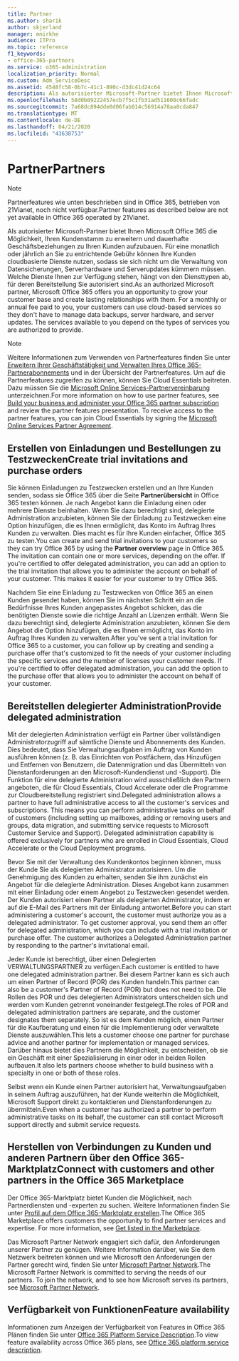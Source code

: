 ```yaml
---
title: Partner
ms.author: sharik
author: skjerland
manager: mnirkhe
audience: ITPro
ms.topic: reference
f1_keywords:
- office-365-partners
ms.service: o365-administration
localization_priority: Normal
ms.custom: Adm_ServiceDesc
ms.assetid: 4548fc58-0b7c-41c1-890c-d3dc41d24c64
description: Als autorisierter Microsoft-Partner bietet Ihnen Microsoft Office 365 die Möglichkeit, Ihren Kundenstamm zu erweitern und dauerhafte Geschäftsbeziehungen zu Ihren Kunden aufzubauen. Für eine monatlich oder jährlich an Sie zu entrichtende Gebühr können Ihre Kunden cloudbasierte Dienste nutzen, sodass sie sich nicht um die Verwaltung von Datensicherungen, Serverhardware und Serverupdates kümmern müssen. Welche Dienste Ihnen zur Verfügung stehen, hängt von den Diensttypen ab, für deren Bereitstellung Sie autorisiert sind.
ms.openlocfilehash: 58d0b09222457ecb7f5c1fb31ad511608c66fadc
ms.sourcegitcommit: 7a68dc894dde0d06fab014c56914a78aa8cda847
ms.translationtype: MT
ms.contentlocale: de-DE
ms.lasthandoff: 04/21/2020
ms.locfileid: "43638753"
---
```

# <a name="partners"></a><span data-ttu-id="18281-105">Partner</span><span class="sxs-lookup"><span data-stu-id="18281-105">Partners</span></span>

> [!NOTE]
> <span data-ttu-id="18281-106">Partnerfeatures wie unten beschrieben sind in Office 365, betrieben von 21Vianet, noch nicht verfügbar.</span><span class="sxs-lookup"><span data-stu-id="18281-106">Partner features as described below are not yet available in Office 365 operated by 21Vianet.</span></span> 
  
<span data-ttu-id="18281-p102">Als autorisierter Microsoft-Partner bietet Ihnen Microsoft Office 365 die Möglichkeit, Ihren Kundenstamm zu erweitern und dauerhafte Geschäftsbeziehungen zu Ihren Kunden aufzubauen. Für eine monatlich oder jährlich an Sie zu entrichtende Gebühr können Ihre Kunden cloudbasierte Dienste nutzen, sodass sie sich nicht um die Verwaltung von Datensicherungen, Serverhardware und Serverupdates kümmern müssen. Welche Dienste Ihnen zur Verfügung stehen, hängt von den Diensttypen ab, für deren Bereitstellung Sie autorisiert sind.</span><span class="sxs-lookup"><span data-stu-id="18281-p102">As an authorized Microsoft partner, Microsoft Office 365 offers you an opportunity to grow your customer base and create lasting relationships with them. For a monthly or annual fee paid to you, your customers can use cloud-based services so they don't have to manage data backups, server hardware, and server updates. The services available to you depend on the types of services you are authorized to provide.</span></span>
  
> [!NOTE]
> <span data-ttu-id="18281-p103">Weitere Informationen zum Verwenden von Partnerfeatures finden Sie unter [Erweitern Ihrer Geschäftstätigkeit und Verwalten Ihres Office 365-Partnerabonnements](https://go.microsoft.com/fwlink/?LinkID=271614&amp;clcid=0x409) und in der Übersicht der Partnerfeatures. Um auf die Partnerfeatures zugreifen zu können, können Sie Cloud Essentials beitreten. Dazu müssen Sie die [Microsoft Online Services-Partnervereinbarung](https://go.microsoft.com/fwlink/p/?LinkId=285473) unterzeichnen.</span><span class="sxs-lookup"><span data-stu-id="18281-p103">For more information on how to use partner features, see [Build your business and administer your Office 365 partner subscription](https://go.microsoft.com/fwlink/?LinkID=271614&amp;clcid=0x409) and review the partner features presentation. To receive access to the partner features, you can join Cloud Essentials by signing the [Microsoft Online Services Partner Agreement](https://go.microsoft.com/fwlink/p/?LinkId=285473).</span></span> 
  
## <a name="create-trial-invitations-and-purchase-orders"></a><span data-ttu-id="18281-112">Erstellen von Einladungen und Bestellungen zu Testzwecken</span><span class="sxs-lookup"><span data-stu-id="18281-112">Create trial invitations and purchase orders</span></span>

<span data-ttu-id="18281-p104">Sie können Einladungen zu Testzwecken erstellen und an Ihre Kunden senden, sodass sie Office 365 über die Seite **Partnerübersicht** in Office 365 testen können. Je nach Angebot kann die Einladung einen oder mehrere Dienste beinhalten. Wenn Sie dazu berechtigt sind, delegierte Administration anzubieten, können Sie der Einladung zu Testzwecken eine Option hinzufügen, die es Ihnen ermöglicht, das Konto im Auftrag Ihres Kunden zu verwalten. Dies macht es für Ihre Kunden einfacher, Office 365 zu testen.</span><span class="sxs-lookup"><span data-stu-id="18281-p104">You can create and send trial invitations to your customers so they can try Office 365 by using the **Partner overview** page in Office 365. The invitation can contain one or more services, depending on the offer. If you're certified to offer delegated administration, you can add an option to the trial invitation that allows you to administer the account on behalf of your customer. This makes it easier for your customer to try Office 365.</span></span> 
  
<span data-ttu-id="18281-p105">Nachdem Sie eine Einladung zu Testzwecken von Office 365 an einen Kunden gesendet haben, können Sie im nächsten Schritt ein an die Bedürfnisse Ihres Kunden angepasstes Angebot schicken, das die benötigten Dienste sowie die richtige Anzahl an Lizenzen enthält. Wenn Sie dazu berechtigt sind, delegierte Administration anzubieten, können Sie dem Angebot die Option hinzufügen, die es Ihnen ermöglicht, das Konto im Auftrag Ihres Kunden zu verwalten.</span><span class="sxs-lookup"><span data-stu-id="18281-p105">After you've sent a trial invitation for Office 365 to a customer, you can follow up by creating and sending a purchase offer that's customized to fit the needs of your customer including the specific services and the number of licenses your customer needs. If you're certified to offer delegated administration, you can add the option to the purchase offer that allows you to administer the account on behalf of your customer.</span></span>
  
## <a name="provide-delegated-administration"></a><span data-ttu-id="18281-119">Bereitstellen delegierter Administration</span><span class="sxs-lookup"><span data-stu-id="18281-119">Provide delegated administration</span></span>

<span data-ttu-id="18281-p106">Mit der delegierten Administration verfügt ein Partner über vollständigen Administratorzugriff auf sämtliche Dienste und Abonnements des Kunden. Dies bedeutet, dass Sie Verwaltungsaufgaben im Auftrag von Kunden ausführen können (z. B. das Einrichten von Postfächern, das Hinzufügen und Entfernen von Benutzern, die Datenmigration und das Übermitteln von Dienstanforderungen an den Microsoft-Kundendienst und -Support). Die Funktion für eine delegierte Administration wird ausschließlich den Partnern angeboten, die für Cloud Essentials, Cloud Accelerate oder die Programme zur Cloudbereitstellung registriert sind.</span><span class="sxs-lookup"><span data-stu-id="18281-p106">Delegated administration allows a partner to have full administrative access to all the customer's services and subscriptions. This means you can perform administrative tasks on behalf of customers (including setting up mailboxes, adding or removing users and groups, data migration, and submitting service requests to Microsoft Customer Service and Support). Delegated administration capability is offered exclusively for partners who are enrolled in Cloud Essentials, Cloud Accelerate or the Cloud Deployment programs.</span></span>
  
<span data-ttu-id="18281-p107">Bevor Sie mit der Verwaltung des Kundenkontos beginnen können, muss der Kunde Sie als delegierten Administrator autorisieren. Um die Genehmigung des Kunden zu erhalten, senden Sie ihm zunächst ein Angebot für die delegierte Administration. Dieses Angebot kann zusammen mit einer Einladung oder einem Angebot zu Testzwecken gesendet werden. Der Kunden autorisiert einen Partner als delegierten Administrator, indem er auf die E-Mail des Partners mit der Einladung antwortet.</span><span class="sxs-lookup"><span data-stu-id="18281-p107">Before you can start administering a customer's account, the customer must authorize you as a delegated administrator. To get customer approval, you send them an offer for delegated administration, which you can include with a trial invitation or purchase offer. The customer authorizes a Delegated Administration partner by responding to the partner's invitational email.</span></span>
  
<span data-ttu-id="18281-126">Jeder Kunde ist berechtigt, über einen Delegierten VERWALTUNGSPARTNER zu verfügen.</span><span class="sxs-lookup"><span data-stu-id="18281-126">Each customer is entitled to have one delegated administration partner.</span></span> <span data-ttu-id="18281-127">Bei diesem Partner kann es sich auch um einen Partner of Record (POR) des Kunden handeln.</span><span class="sxs-lookup"><span data-stu-id="18281-127">This partner can also be a customer's Partner of Record (POR) but does not need to be.</span></span> <span data-ttu-id="18281-128">Die Rollen des POR und des delegierten Administrators unterscheiden sich und werden vom Kunden getrennt voneinander festgelegt.</span><span class="sxs-lookup"><span data-stu-id="18281-128">The roles of POR and delegated administration partners are separate, and the customer designates them separately.</span></span> <span data-ttu-id="18281-129">So ist es dem Kunden möglich, einen Partner für die Kaufberatung und einen für die Implementierung oder verwaltete Dienste auszuwählen.</span><span class="sxs-lookup"><span data-stu-id="18281-129">This lets a customer choose one partner for purchase advice and another partner for implementation or managed services.</span></span> <span data-ttu-id="18281-130">Darüber hinaus bietet dies Partnern die Möglichkeit, zu entscheiden, ob sie ein Geschäft mit einer Spezialisierung in einer oder in beiden Rollen aufbauen.</span><span class="sxs-lookup"><span data-stu-id="18281-130">It also lets partners choose whether to build business with a specialty in one or both of these roles.</span></span>
  
<span data-ttu-id="18281-131">Selbst wenn ein Kunde einen Partner autorisiert hat, Verwaltungsaufgaben in seinem Auftrag auszuführen, hat der Kunde weiterhin die Möglichkeit, Microsoft Support direkt zu kontaktieren und Dienstanforderungen zu übermitteln.</span><span class="sxs-lookup"><span data-stu-id="18281-131">Even when a customer has authorized a partner to perform administrative tasks on its behalf, the customer can still contact Microsoft support directly and submit service requests.</span></span>
  
## <a name="connect-with-customers-and-other-partners-in-the-office-365-marketplace"></a><span data-ttu-id="18281-132">Herstellen von Verbindungen zu Kunden und anderen Partnern über den Office 365-Marktplatz</span><span class="sxs-lookup"><span data-stu-id="18281-132">Connect with customers and other partners in the Office 365 Marketplace</span></span>

<span data-ttu-id="18281-p109">Der Office 365-Marktplatz bietet Kunden die Möglichkeit, nach Partnerdiensten und -experten zu suchen. Weitere Informationen finden Sie unter [Profil auf dem Office 365-Marktplatz erstellen](https://go.microsoft.com/fwlink/?LinkID=272019&amp;clcid=0x409).</span><span class="sxs-lookup"><span data-stu-id="18281-p109">The Office 365 Marketplace offers customers the opportunity to find partner services and expertise. For more information, see [Get listed in the Marketplace](https://go.microsoft.com/fwlink/?LinkID=272019&amp;clcid=0x409).</span></span>
  
<span data-ttu-id="18281-p110">Das Microsoft Partner Network engagiert sich dafür, den Anforderungen unserer Partner zu genügen. Weitere Information darüber, wie Sie dem Netzwerk beitreten können und wie Microsoft den Anforderungen der Partner gerecht wird, finden Sie unter [Microsoft Partner Network](https://go.microsoft.com/fwlink/?LinkID=272021&amp;clcid=0x409).</span><span class="sxs-lookup"><span data-stu-id="18281-p110">The Microsoft Partner Network is committed to serving the needs of our partners. To join the network, and to see how Microsoft serves its partners, see [Microsoft Partner Network](https://go.microsoft.com/fwlink/?LinkID=272021&amp;clcid=0x409).</span></span>
  
## <a name="feature-availability"></a><span data-ttu-id="18281-137">Verfügbarkeit von Funktionen</span><span class="sxs-lookup"><span data-stu-id="18281-137">Feature availability</span></span>

<span data-ttu-id="18281-138">Informationen zum Anzeigen der Verfügbarkeit von Features in Office 365 Plänen finden Sie unter [Office 365 Platform Service Description](office-365-platform-service-description.md).</span><span class="sxs-lookup"><span data-stu-id="18281-138">To view feature availability across Office 365 plans, see [Office 365 platform service description](office-365-platform-service-description.md).</span></span>
  
